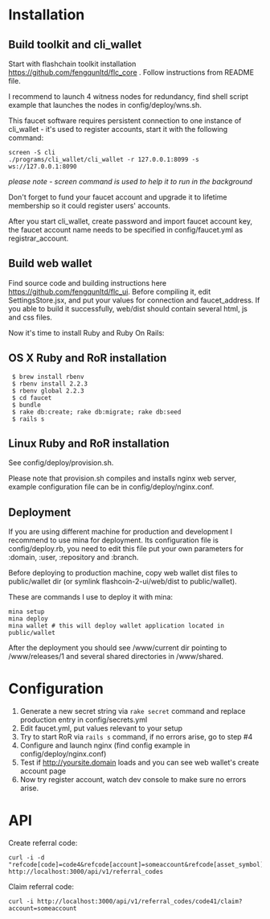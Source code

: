 # Installation

## Build toolkit and cli_wallet

Start with flashchain toolkit installation https://github.com/fengqunltd/flc_core . Follow instructions from README file.

I recommend to launch 4 witness nodes for redundancy, find shell script example that launches the nodes in config/deploy/wns.sh.

This faucet software requires persistent connection to one instance of cli_wallet - it's used to register accounts, start it with the following command:
```
screen -S cli
./programs/cli_wallet/cli_wallet -r 127.0.0.1:8099 -s ws://127.0.0.1:8090
```

_please note - screen command is used to help it to run in the background_

Don't forget to fund your faucet account and upgrade it to lifetime membership so it could register users' accounts.

After you start cli_wallet, create password and import faucet account key, the faucet account name needs to be specified in config/faucet.yml as registrar_account.


## Build web wallet

Find source code and building instructions here https://github.com/fengqunltd/flc_ui.
Before compiling it, edit SettingsStore.jsx, and put your values for connection and faucet_address.
If you able to build it successfully, web/dist should contain several html, js and css files.


Now it's time to install Ruby and Ruby On Rails:


## OS X Ruby and RoR installation

```
 $ brew install rbenv
 $ rbenv install 2.2.3
 $ rbenv global 2.2.3
 $ cd faucet
 $ bundle
 $ rake db:create; rake db:migrate; rake db:seed
 $ rails s
```

## Linux Ruby and RoR installation

See config/deploy/provision.sh.

Please note that provision.sh compiles and installs nginx web server, example configuration file can be in config/deploy/nginx.conf.


## Deployment

If you are using different machine for production and development I recommend to use mina for deployment.
Its configuration file is config/deploy.rb, you need to edit this file put your own parameters for :domain, :user, :repository and :branch.

Before deploying to production machine, copy web wallet dist files to public/wallet dir (or symlink flashcoin-2-ui/web/dist to public/wallet).

These are commands I use to deploy it with mina:
```
mina setup
mina deploy
mina wallet # this will deploy wallet application located in public/wallet
```
After the deployment you should see /www/current dir pointing to /www/releases/1 and several shared directories in /www/shared.


# Configuration

1. Generate a new secret string via `rake secret` command and replace production entry in config/secrets.yml
2. Edit faucet.yml, put values relevant to your setup
3. Try to start RoR via `rails s` command, if no errors arise, go to step #4
4. Configure and launch nginx (find config example in config/deploy/nginx.conf)
5. Test if http://yoursite.domain loads and you can see web wallet's create account page
6. Now try register account, watch dev console to make sure no errors arise.


# API

Create referral code:
```
curl -i -d "refcode[code]=code4&refcode[account]=someaccount&refcode[asset_symbol]=FLC&refcode[asset_amount]=100000" http://localhost:3000/api/v1/referral_codes
```

Claim referral code:
```
curl -i http://localhost:3000/api/v1/referral_codes/code41/claim?account=someaccount
```